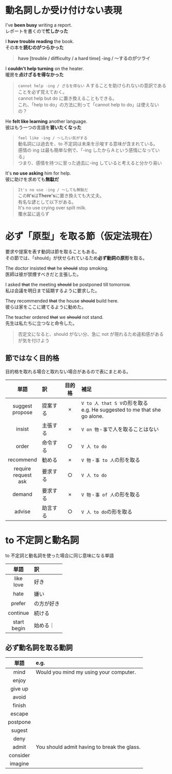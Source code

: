 # 動名詞しか受け付けない表現

I've **been busy** writing a report.  
レポートを書くので**忙しかった**

I **have trouble reading** the book.  
その本を**読むのがつらかった**

> **have [trouble / difficulty / a hard time] -ing / ～するのがツライ**

I **couldn't help turning** on the heater.  
暖房を**点けざるを得なかった**

> `cannot help -ing / ざるを得ない`
> Ａすることを助けられないの意訳であることを必ず覚えておく。  
> cannot help but do に置き換えることもできる。  
> これ、「help to do」の方法に則って「cannot help to do」は使えないの？

He **felt like learning** another language.  
彼はもう一つの言語を**習いたくなった**

> `feel like -ing / ～したい気がする`  
> 動名詞には過去を、to 不定詞は未来を示唆する意味が含まれている。  
> 感情の ing は最も簡単な例で、「-ing したからＡという感情になっている」  
> つまり、感情を持つに至った過去に-ing していると考えると分かり易い

It's **no use asking** him for help.  
彼に助けを求めても**無駄だ**

> `It's no use -ing / ～しても無駄だ`  
> この**It's**は**There's**に置き換えても大丈夫。  
> 有名な諺として以下がある。  
> It's no use crying over spilt milk.  
> 覆水盆に返らず

# 必ず「原型」を取る節（仮定法現在）

要求や提案を表す動詞は節を取ることもある。  
その節では、「should」が伏せられているため**必ず動詞の原形**を取る。

The doctor insisted ~~that~~ he ~~should~~ stop smoking.  
医師は彼が禁煙すべきだと主張した。

I asked ~~that~~ the meeting ~~should~~ be postponed till tomorrow.  
私は会議を明日まで延期するように要求した。

They recommended ~~that~~ the house ~~should~~ build here.  
彼らは家をここに建てるように勧めた。

The teacher ordered ~~that~~ we ~~should~~ not stand.  
先生は私たちに立つなと命令した。

> 否定文になると、should がない分、急に not が現れるため違和感があるが気を付けよう

## 節ではなく目的格

目的格を取れる場合と取れない場合があるので表にまとめる。

|           単語            | 訳       | 目的格 | 補足                                                                       |
| :-----------------------: | :------- | :----: | :------------------------------------------------------------------------- |
|    suggest<br>propose     | 提案する |   ×    | `V to 人 that S V`の形を取る<br>e.g. He suggested to me that she go alone. |
|          insist           | 主張する |   ×    | `V on 物・事`で人を取ることはない                                          |
|           order           | 命令する |   ○    | `V 人 to do`                                                               |
|         recommend         | 勧める   |   ×    | `V 物・事 to 人`の形を取る                                                 |
| require<br>request<br>ask | 要求する |   ○    | `V 人 to do`                                                               |
|          demand           | 要求する |   ×    | `V 物・事 of 人`の形を取る                                                 |
|          advise           | 助言する |   ○    | `V 人 to do`の形を取る                                                     |

# to 不定詞と動名詞

to 不定詞と動名詞を使った場合に同じ意味になる単語

|      単語      | 訳         |
| :------------: | :--------- |
|  like<br>love  | 好き       |
|      hate      | 嫌い       |
|     prefer     | の方が好き |
|    continue    | 続ける     |
| start<br>begin | 始める｜   |

## 必ず動名詞を取る動詞

|   単語   | e.g.                                        |
| :------: | :------------------------------------------ |
|   mind   | Would you mind my using your computer.      |
|  enjoy   |
| give up  |
|  avoid   |
|  finish  |
|  escape  |
| postpone |
|  sugest  |
|   deny   |
|  admit   | You should admit having to break the glass. |
| consider |
| imagine  |
